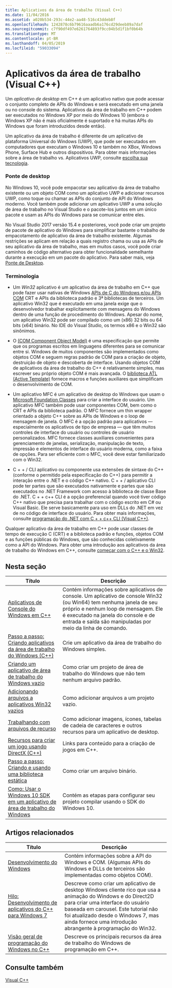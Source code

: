 ```yaml
---
title: Aplicativos da área de trabalho (Visual C++)
ms.date: 11/04/2016
ms.assetid: a020b534-293c-44e2-aa48-516c43ddeb8f
ms.openlocfilehash: 1242878c6b79616aaadb6a176cd29deeb89a7daf
ms.sourcegitcommit: c7f90df497e6261764893f9cc04b5d1f1bf0b64b
ms.translationtype: MT
ms.contentlocale: pt-BR
ms.lasthandoff: 04/05/2019
ms.locfileid: "59033094"
---
```

# <a name="desktop-applications-visual-c"></a>Aplicativos da área de trabalho (Visual C++)

Um *aplicativo de desktop* em C++ é um aplicativo nativo que pode acessar o conjunto completo de APIs do Windows e será executado em uma janela ou no console do sistema. Aplicativos da área de trabalho em C++ podem ser executados no Windows XP por meio do Windows 10 (embora o Windows XP não é mais oficialmente é suportado e há muitas APIs do Windows que foram introduzidos desde então).

Um aplicativo da área de trabalho é diferente de um aplicativo de plataforma Universal do Windows (UWP), que pode ser executados em computadores que executam o Windows 10 e também no XBox, Windows Phone, Surface Hub e outros dispositivos. Para obter mais informações sobre a área de trabalho vs. Aplicativos UWP, consulte [escolha sua tecnologia](/windows/desktop/choose-your-technology).

### <a name="desktop-bridge"></a>Ponte de desktop

No Windows 10, você pode empacotar seu aplicativo da área de trabalho existente ou um objeto COM como um aplicativo UWP e adicionar recursos UWP, como toque ou chamar as APIs do conjunto de API do Windows moderno. Você também pode adicionar um aplicativo UWP a uma solução de área de trabalho no Visual Studio e o pacote-los juntos em um único pacote e usam as APIs do Windows para se comunicar entre eles.

No Visual Studio 2017 versão 15.4 e posteriores, você pode criar um projeto de pacote de aplicativo do Windows para simplificar bastante o trabalho de empacotamento de aplicativo da área de trabalho existente. Algumas restrições se aplicam em relação a quais registro chama ou usa as APIs de seu aplicativo da área de trabalho, mas em muitos casos, você pode criar caminhos de código alternativo para obter funcionalidade semelhante durante a execução em um pacote do aplicativo. Para saber mais, veja [Ponte de Desktop](/windows-uwp/porting/desktop-to-uwp-root).

### <a name="terminology"></a>Terminologia

- Um *Win32* aplicativo é um aplicativo da área de trabalho em C++ que pode fazer usar nativas de Windows [APIs de C do Windows e/ou APIs COM](/windows/desktop/apiindex/windows-api-list) CRT e APIs da biblioteca padrão e 3ª bibliotecas de terceiros. Um aplicativo Win32 que é executado em uma janela exige que o desenvolvedor trabalhar explicitamente com mensagens do Windows dentro de uma função de procedimento do Windows. Apesar do nome, um aplicativo Win32 pode ser compilado como um (x86) 32 bits ou 64 bits (x64) binário. No IDE do Visual Studio, os termos x86 e o Win32 são sinônimos.

- O [(COM Component Object Model)](/windows/desktop/com/the-component-object-model) é uma especificação que permite que os programas escritos em linguagens diferentes para se comunicar entre si. Windows de muitos componentes são implementados como objetos COM e seguem regras padrão de COM para a criação de objeto, destruição de objeto e descoberta de interface.  Usando objetos COM de aplicativos da área de trabalho do C++ é relativamente simples, mas escrever seu próprio objeto COM é mais avançada. O [biblioteca ATL (Active Template)](../atl/atl-com-desktop-components.md) fornece macros e funções auxiliares que simplificam o desenvolvimento de COM.

- Um aplicativo MFC é um aplicativo de desktop do Windows que usam o [Microsoft Foundation Classes](../mfc/mfc-desktop-applications.md) para criar a interface do usuário. Um aplicativo MFC também pode usar componentes COM, bem como o CRT e APIs da biblioteca padrão. O MFC fornece um thin wrapper orientado a objeto C++ sobre as APIs de Windows e o loop de mensagem de janela. O MFC é a opção padrão para aplicativos — especialmente os aplicativos de tipo de empresa — que têm muitos controles de interface do usuário ou controles de usuário personalizados. MFC fornece classes auxiliares convenientes para gerenciamento de janelas, serialização, manipulação de texto, impressão e elementos de interface do usuário moderna, como a faixa de opções. Para ser eficiente com o MFC, você deve estar familiarizado com o Win32.

- C + + / CLI aplicativo ou componente usa extensões de sintaxe do C++ (conforme o permitido pela especificação do C++) para permitir a interação entre o .NET e o código C++ nativo.  C + + / aplicativo CLI pode ter partes que são executados nativamente e partes que são executados no .NET Framework com acesso à biblioteca de classe Base do .NET. C + + c++ CLI é a opção preferencial quando você tiver código C++ nativo que precisa para trabalhar com o código escrito em C# ou Visual Basic. Ele serve basicamente para uso em DLLs do .NET em vez de no código de interface do usuário. Para obter mais informações, consulte [programação do .NET com C + + c++ CLI (Visual C++)](../dotnet/dotnet-programming-with-cpp-cli-visual-cpp.md).

Qualquer aplicativo da área de trabalho em C++ pode usar classes de tempo de execução C (CRT) e a biblioteca padrão e funções, objetos COM e as funções públicas do Windows, que são conhecidas coletivamente como a API do Windows. Para obter uma introdução aos aplicativos da área de trabalho do Windows em C++, consulte [começar com o C++ e o Win32](/windows/desktop/LearnWin32/learn-to-program-for-windows).

## <a name="in-this-section"></a>Nesta seção

|Título|Descrição|
|-----------|-----------------|
|[Aplicativos de Console do Windows em C++](console-applications-in-visual-cpp.md)|Contém informações sobre aplicativos de console. Um aplicativo de console Win32 (ou Win64) tem nenhuma janela de seu próprio e nenhum loop de mensagem. Ele é executado na janela do console e de entrada e saída são manipuladas por meio da linha de comando.|
|[Passo a passo: Criando aplicativos da área de trabalho do Windows (C++)](walkthrough-creating-windows-desktop-applications-cpp.md)|Crie um aplicativo da área de trabalho do Windows simples.|
|[Criando um aplicativo de área de trabalho do Windows vazio](creating-an-empty-windows-desktop-application.md)|Como criar um projeto de área de trabalho do Windows que não tem nenhum arquivo padrão.|
|[Adicionando arquivos a aplicativos Win32 vazios](adding-files-to-an-empty-win32-applications.md)|Como adicionar arquivos a um projeto vazio.|
|[Trabalhando com arquivos de recurso](working-with-resource-files.md)|Como adicionar imagens, ícones, tabelas de cadeia de caracteres e outros recursos para um aplicativo de desktop.|
|[Recursos para criar um jogo usando DirectX (C++)](resources-for-creating-a-game-using-directx.md)|Links para conteúdo para a criação de jogos em C++.|
|[Passo a passo: Criando e usando uma biblioteca estática](walkthrough-creating-and-using-a-static-library-cpp.md)|Como criar um arquivo binário.|
|[Como: Usar o Windows 10 SDK em um aplicativo de área de trabalho do Windows](how-to-use-the-windows-10-sdk-in-a-windows-desktop-application.md)|Contém as etapas para configurar seu projeto compilar usando o SDK do Windows 10.|

## <a name="related-articles"></a>Artigos relacionados

|Título|Descrição|
|-----------|-----------------|
|[Desenvolvimento do Windows](/windows/desktop/index)|Contém informações sobre a API do Windows e COM. (Algumas APIs do Windows e DLLs de terceiros são implementadas como objetos COM).|
|[Hilo: Desenvolvimento de aplicativos do C++ para Windows 7](https://msdn.microsoft.com/library/windows/desktop/ff708696.aspx)|Descreve como criar um aplicativo de desktop Windows cliente rico que usa a animação do Windows e do Direct2D para criar uma interface do usuário baseada em carousel.  Este tutorial não foi atualizado desde o Windows 7, mas ainda fornece uma introdução abrangente à programação do Win32.|
|[Visão geral de programação do Windows no C++](overview-of-windows-programming-in-cpp.md)|Descreve os principais recursos da área de trabalho do Windows de programação em C++.|

## <a name="see-also"></a>Consulte também

[Visual C++](../overview/visual-cpp-in-visual-studio.md)